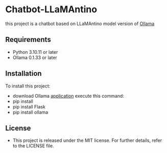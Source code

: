 # Chatbot-LLaMAntino
this project is a chatbot based on LLaMAntino model version of [Ollama](https://ollama.com/ifioravanti/llamantino-2)
## Requirements
* Python 3.10.11 or later
* Ollama 0.1.33 or later
## Installation
To install this project:
* download Ollama [application](https://github.com/ollama/ollama?tab=readme-ov-file)
execute this command:
* pip install
* pip install Flask
* pip install ollama

## License

* This project is released under the MIT license. For further details, refer to the LICENSE file.

